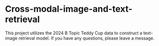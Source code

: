# Cross-modal-image-and-text-retrieval
This project utilizes the 2024 B Topic Teddy Cup data to construct a text-image retrieval model. If you have any questions, please leave a message.
